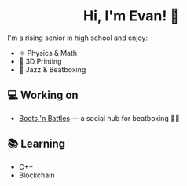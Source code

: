 <h1 align="center">Hi, I'm Evan! 👋</h1>

I'm a rising senior in high school and enjoy:
- ⚛️ Physics & Math
- 🤖 3D Printing 
- 🎷 Jazz & Beatboxing

## 💻 Working on
- [Boots 'n Battles](https://github.com/ez2st/boots-n-battles) — a social hub for beatboxing 🎤🔥

## 📚 Learning
- C++
- Blockchain
